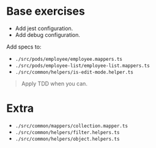 # Base exercises

- Add jest configuration.
- Add debug configuration.

Add specs to:

- `./src/pods/employee/employee.mappers.ts`
- `./src/pods/employee-list/employee-list.mappers.ts`
- `./src/common/helpers/is-edit-mode.helper.ts`

> Apply TDD when you can.

# Extra

- `./src/common/mappers/collection.mapper.ts`
- `./src/common/helpers/filter.helpers.ts`
- `./src/common/helpers/object.helpers.ts`
